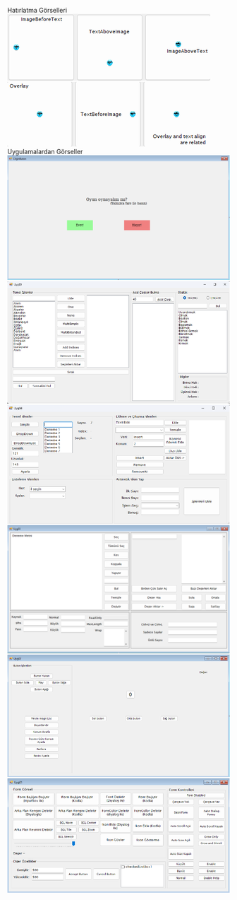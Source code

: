 Hatırlatma Görselleri<br>
![alt_text](https://github.com/selcukdinc/VizeCalisma/blob/main/images/Hatirlatma1.png?raw=true)<br>
![alt_text](https://github.com/selcukdinc/VizeCalisma/blob/main/images/Hatirlatma2.png?raw=true)<br>
Uygulamalardan Görseller<br>
![alt_text](https://github.com/selcukdinc/VizeCalisma/blob/main/images/CilginButonV1.png?raw=true)<br>
![alt_text](https://github.com/selcukdinc/VizeCalisma/blob/main/images/Uyg5.png?raw=true)<br>
![alt_text](https://github.com/selcukdinc/VizeCalisma/blob/main/images/Uyg4.png?raw=true)<br>
![alt_text](https://github.com/selcukdinc/VizeCalisma/blob/main/images/Uyg3.0.png?raw=true)<br>
![alt_text](https://github.com/selcukdinc/VizeCalisma/blob/main/images/Uyg2.png?raw=true)<br>
![alt_text](https://github.com/selcukdinc/VizeCalisma/blob/main/images/Uyg1.0.png?raw=true)<br>
